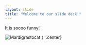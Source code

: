 ```yaml
---
layout: slide
title: "Welcome to our slide deck!"
---
```


It is soooo funny!

![Mardigrastocat](https://octodex.github.com/images/Mardigrastocat.png)
{: .center}
